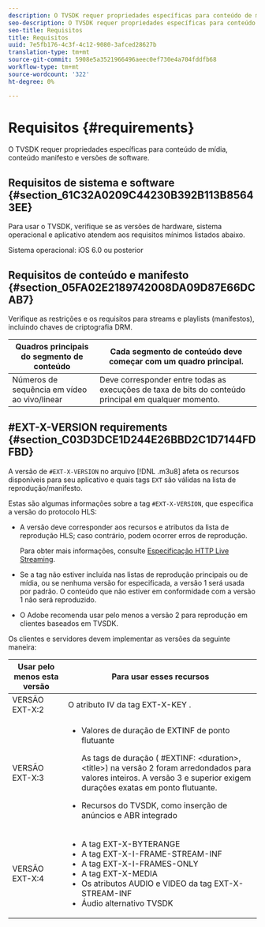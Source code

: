 ```yaml
---
description: O TVSDK requer propriedades específicas para conteúdo de mídia, conteúdo manifesto e versões de software.
seo-description: O TVSDK requer propriedades específicas para conteúdo de mídia, conteúdo manifesto e versões de software.
seo-title: Requisitos
title: Requisitos
uuid: 7e5fb176-4c3f-4c12-9080-3afced28627b
translation-type: tm+mt
source-git-commit: 5908e5a3521966496aeec0ef730e4a704fddfb68
workflow-type: tm+mt
source-wordcount: '322'
ht-degree: 0%

---
```



# Requisitos {#requirements}

O TVSDK requer propriedades específicas para conteúdo de mídia, conteúdo manifesto e versões de software.

## Requisitos de sistema e software {#section_61C32A0209C44230B392B113B85643EE}

Para usar o TVSDK, verifique se as versões de hardware, sistema operacional e aplicativo atendem aos requisitos mínimos listados abaixo.

Sistema operacional: iOS 6.0 ou posterior

## Requisitos de conteúdo e manifesto {#section_05FA02E2189742008DA09D87E66DCAB7}

Verifique as restrições e os requisitos para streams e playlists (manifestos), incluindo chaves de criptografia DRM.

| Quadros principais do segmento de conteúdo | Cada segmento de conteúdo deve começar com um quadro principal. |
|---|---|
| Números de sequência em vídeo ao vivo/linear | Deve corresponder entre todas as execuções de taxa de bits do conteúdo principal em qualquer momento. |

## #EXT-X-VERSION requirements {#section_C03D3DCE1D244E26BBD2C1D7144FDFBD}

A versão de `#EXT-X-VERSION` no arquivo [!DNL .m3u8] afeta os recursos disponíveis para seu aplicativo e quais tags `EXT` são válidas na lista de reprodução/manifesto.

Estas são algumas informações sobre a tag `#EXT-X-VERSION`, que especifica a versão do protocolo HLS:

* A versão deve corresponder aos recursos e atributos da lista de reprodução HLS; caso contrário, podem ocorrer erros de reprodução.

   Para obter mais informações, consulte [Especificação HTTP Live Streaming](https://datatracker.ietf.org/doc/draft-pantos-http-live-streaming/?include_text=1).
* Se a tag não estiver incluída nas listas de reprodução principais ou de mídia, ou se nenhuma versão for especificada, a versão 1 será usada por padrão. O conteúdo que não estiver em conformidade com a versão 1 não será reproduzido.
* O Adobe recomenda usar pelo menos a versão 2 para reprodução em clientes baseados em TVSDK.

Os clientes e servidores devem implementar as versões da seguinte maneira:

<table id="table_62EB98EDD9DE49EC84CB1C7D59BC40E6"> 
 <thead> 
  <tr> 
   <th colname="1" class="entry"> Usar pelo menos esta versão </th> 
   <th colname="2" class="entry"> Para usar esses recursos </th> 
  </tr> 
 </thead>
 <tbody> 
  <tr> 
   <td colname="1"> <span class="codeph"> VERSÃO EXT-X:2  </span> </td> 
   <td colname="2"> O atributo IV da tag <span class="codeph"> EXT-X-KEY </span>. </td> 
  </tr> 
  <tr> 
   <td colname="1"> <span class="codeph"> VERSÃO EXT-X:3  </span> </td> 
   <td colname="2"> 
    <ul id="ul_C9500D3F934848639C204BF248F139FF"> 
     <li id="li_535A7E3FABCB46FE872A7EA5DE2A1784">Valores de duração de <span class="codeph"> EXTINF </span> de ponto flutuante <p>As tags de duração ( <span class="codeph"> #EXTINF: </span>&lt;duration&gt;,&lt;title&gt;) na versão 2 foram arredondados para valores inteiros. A versão 3 e superior exigem durações exatas em ponto flutuante. </p> </li> 
     <li id="li_8DF5E91F1D5D4E19894595E1FE0A5EDE"> Recursos do TVSDK, como inserção de anúncios e ABR integrado </li> 
    </ul> </td> 
  </tr> 
  <tr> 
   <td colname="1"> <p> <span class="codeph"> VERSÃO EXT-X:4  </span> </p> </td> 
   <td colname="2"> <p> 
     <ul id="ul_99E24D013E3141308B5A57446A9B8033"> 
      <li id="li_F36E65ADD2CA451C82FF18DBD5667927">A tag <span class="codeph"> EXT-X-BYTERANGE </span> </li> 
      <li id="li_8C653168A7B84D11AC233E7548A8D2EF">A tag <span class="codeph"> EXT-X-I-FRAME-STREAM-INF </span> </li> 
      <li id="li_2922B34717CB4F6189068529CDBE6D10">A tag <span class="codeph"> EXT-X-I-FRAMES-ONLY </span> </li> 
      <li id="li_D015D78E217641D7867EB509E9F9EEE2">A tag <span class="codeph"> EXT-X-MEDIA </span> </li> 
      <li id="li_CA068EA381984F5497FE67617CA8BB34">Os atributos <span class="codeph"> AUDIO </span> e <span class="codeph"> VIDEO </span> da tag <span class="codeph"> EXT-X-STREAM-INF </span> </li> 
      <li id="li_EE78CC7D194A4EB2897F9AE8E4B081B8"> Áudio alternativo TVSDK </li> 
     </ul> </p> </td> 
  </tr> 
 </tbody> 
</table>
